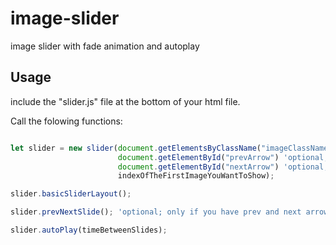 # image-slider
image slider with fade animation and autoplay

## Usage

include the "slider.js" file at the bottom of your html file.

Call the folowing functions:

```javascript

let slider = new slider(document.getElementsByClassName("imageClassName"),
                        document.getElementById("prevArrow") 'optional; replace with null.'
                        document.getElementById("nextArrow") 'optional; replace with null.'
                        indexOfTheFirstImageYouWantToShow);

slider.basicSliderLayout();

slider.prevNextSlide(); 'optional; only if you have prev and next arrow.'

slider.autoPlay(timeBetweenSlides);


```
